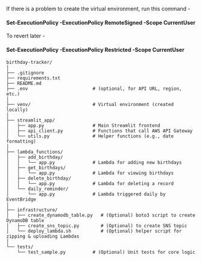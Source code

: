 

If there is a problem to create the virtual environment, run this command -
#### Set-ExecutionPolicy -ExecutionPolicy RemoteSigned -Scope CurrentUser

To revert later - 
#### Set-ExecutionPolicy -ExecutionPolicy Restricted -Scope CurrentUser



```
birthday-tracker/
│
├── .gitignore
├── requirements.txt
├── README.md
├── .env                        # (optional, for API URL, region, etc.)
│
├── venv/                       # Virtual environment (created locally)
│
├── streamlit_app/
│   ├── app.py                  # Main Streamlit frontend
│   ├── api_client.py           # Functions that call AWS API Gateway
│   └── utils.py                # Helper functions (e.g., date formatting)
│
├── lambda_functions/
│   ├── add_birthday/
│   │   └── app.py              # Lambda for adding new birthdays
│   ├── get_birthdays/
│   │   └── app.py              # Lambda for viewing birthdays
│   ├── delete_birthday/
│   │   └── app.py              # Lambda for deleting a record
│   └── daily_reminder/
│       └── app.py              # Lambda triggered daily by EventBridge
│
├── infrastructure/
│   ├── create_dynamodb_table.py   # (Optional) boto3 script to create DynamoDB table
│   ├── create_sns_topic.py        # (Optional) to create SNS topic
│   └── deploy_lambda.sh           # (Optional) helper script for zipping & uploading Lambdas
│
└── tests/
    └── test_sample.py          # (Optional) Unit tests for core logic


```